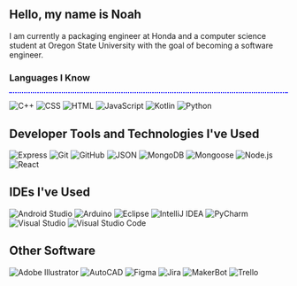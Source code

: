 ## Hello, my name is Noah

I am currently a packaging engineer at Honda and a computer science student at Oregon State University with the goal of becoming a software engineer.

### Languages I Know
<div style='border-top: 2px dotted blue;'></div>
<p align='left'>
  <img alt="C++" src="https://img.shields.io/badge/C++-gray?logo=cplusplus">
  <img alt="CSS" src="https://img.shields.io/badge/CSS-gray?logo=css3">
  <img alt="HTML" src="https://img.shields.io/badge/HTML-gray?logo=html5">
  <img alt="JavaScript" src="https://img.shields.io/badge/JavaScript-gray?logo=javascript">
  <img alt="Kotlin" src="https://img.shields.io/badge/Kotlin-gray?logo=kotlin">
  <img alt="Python" src="https://img.shields.io/badge/Python-gray?logo=python">
</p>

## Developer Tools and Technologies I've Used

<p align='left'>
  <img alt="Express" src="https://img.shields.io/badge/Express-white?logo=express">
  <img alt="Git" src="https://img.shields.io/badge/Git-white.svg?logo=git&logoColor=%23F25232">
  <img alt="GitHub" src="https://img.shields.io/badge/GitHub-black.svg?logo=github&logoColor=white"/>
  <img alt="JSON" src="https://img.shields.io/badge/JSON-white?logo=json&logoColor=%234F4F4F">
  <img alt="MongoDB" src="https://img.shields.io/badge/MongoDB-%23414044?logo=mongodb&logoColor=%234FB23F">
  <img alt="Mongoose" src="https://img.shields.io/badge/Mongoose-%23880000?logo=mongoose">
  <img alt="Node.js" src="https://img.shields.io/badge/Node.js-%23333333?logo=nodedotjs">
  <img alt="React" src="https://img.shields.io/badge/React-%23222222?logo=react">
</p>

## IDEs I've Used

<p align='left'>
  <img alt="Android Studio" src="https://img.shields.io/badge/Android%20Studio-gray?logo=androidstudio">
  <img alt="Arduino" src="https://img.shields.io/badge/Arduino-gray?logo=arduino">
  <img alt="Eclipse" src="https://img.shields.io/badge/Eclipse-gray?logo=eclipseide">
  <img alt="IntelliJ IDEA" src="https://img.shields.io/badge/IntelliJ%20IDEA-gray?logo=intellijidea">
  <img alt="PyCharm" src="https://img.shields.io/badge/PyCharm-gray?logo=pycharm">
  <img alt="Visual Studio" src="https://img.shields.io/badge/Visual%20Studio-5C2D91.svg?logo=visual-studio&logoColor=important"/>
  <img alt="Visual Studio Code" src="https://img.shields.io/badge/Visual%20Studio%20Code-0078d7.svg?logo=visual-studio-code&logoColor=important">
</p>

## Other Software

<p align='left'>
  <img alt="Adobe Illustrator" src="https://img.shields.io/badge/Adobe_Illustrator-gray?logo=adobeillustrator">
  <img alt="AutoCAD" src="https://img.shields.io/badge/AutoCAD-gray?logo=autocad">
  <img alt="Figma" src="https://img.shields.io/badge/Figma-gray?logo=figma">
  <img alt="Jira" src="https://img.shields.io/badge/Jira-gray?logo=jira">
  <img alt="MakerBot" src="https://img.shields.io/badge/MakerBot-gray?logo=makerbot">
  <img alt="Trello" src="https://img.shields.io/badge/Trello-gray?logo=trello">
</p>

<!--
**nohabean/nohabean** is a ✨ _special_ ✨ repository because its `README.md` (this file) appears on your GitHub profile.

Here are some ideas to get you started:

- 🔭 I’m currently working on ...
- 🌱 I’m currently learning ...
- 👯 I’m looking to collaborate on ...
- 🤔 I’m looking for help with ...
- 💬 Ask me about ...
- 📫 How to reach me: ...
- 😄 Pronouns: ...
- ⚡ Fun fact: ...
-->
